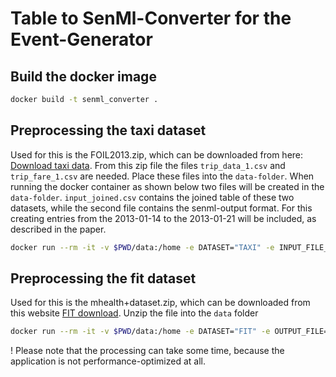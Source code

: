 # Table to SenMl-Converter for the Event-Generator


## Build the docker image

```bash
docker build -t senml_converter .
```


## Preprocessing the taxi dataset
Used for this is the FOIL2013.zip, which can be downloaded from here: [Download taxi data](https://databank.illinois.edu/datasets/IDB-9610843). From this zip file the files `trip_data_1.csv` and `trip_fare_1.csv` are needed. 
Place these files into the `data-folder`. When running the docker container as shown below two files will be created in the `data-folder`. `input_joined.csv` contains the joined table of these two datasets, while the second file contains the senml-output format. For this creating entries from the 2013-01-14 to the 2013-01-21 will be included, as described in the paper. 


```bash
docker run --rm -it -v $PWD/data:/home -e DATASET="TAXI" -e INPUT_FILE_FARE="/home/trip_fare_1.csv" -e INPUT_FILE_TRIP="/home/trip_data_1.csv" -e OUTPUT_FILE="/home/output_taxi.csv" senml_converter
```

## Preprocessing the fit dataset
Used for this is the mhealth+dataset.zip, which can be downloaded from this website [FIT download](https://archive.ics.uci.edu/dataset/319/mhealth+dataset). Unzip the file into the `data` folder

```bash
docker run --rm -it -v $PWD/data:/home -e DATASET="FIT" -e OUTPUT_FILE="/home/output_fit.csv"  senml_converter
```

! Please note that the processing can take some time, because the application is not performance-optimized at all. 


